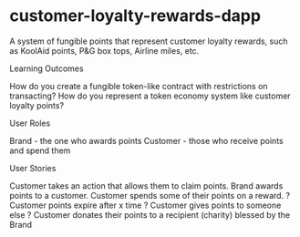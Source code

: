 # customer-loyalty-rewards-dapp
A system of fungible points that represent customer loyalty rewards, such as KoolAid points, P&amp;G box tops, Airline miles, etc.

Learning Outcomes

How do you create a fungible token-like contract with restrictions on transacting?
How do you represent a token economy system like customer loyalty points?

User Roles

Brand - the one who awards points
Customer - those who receive points and spend them

User Stories

Customer takes an action that allows them to claim points.
Brand awards points to a customer.
Customer spends some of their points on a reward.
? Customer points expire after x time
? Customer gives points to someone else
? Customer donates their points to a recipient (charity) blessed by the Brand
